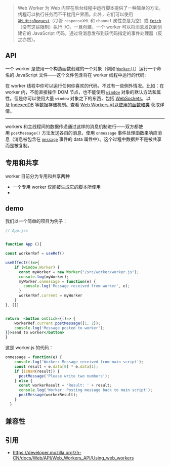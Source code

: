 
> Web Worker 为 Web 内容在后台线程中运行脚本提供了一种简单的方法。线程可以执行任务而不干扰用户界面。此外，它们可以使用 [`XMLHttpRequest`](/zh-CN/docs/Web/API/XMLHttpRequest)（尽管 `responseXML` 和 `channel` 属性总是为空）或 [`fetch`](/zh-CN/docs/Web/API/Fetch_API)（没有这些限制）执行 I/O。一旦创建，一个 worker 可以将消息发送到创建它的 JavaScript 代码，通过将消息发布到该代码指定的事件处理器（反之亦然）。


## API

一个 worker 是使用一个构造函数创建的一个对象（例如 [`Worker()`](https://developer.mozilla.org/zh-CN/docs/Web/API/Worker/Worker "Worker()")）运行一个命名的 JavaScript 文件——这个文件包含将在 worker 线程中运行的代码;

在 worker 线程中你可以运行任何你喜欢的代码，不过有一些例外情况。比如：在 worker 内，不能直接操作 DOM 节点，也不能使用 [`window`](https://developer.mozilla.org/zh-CN/docs/Web/API/Window) 对象的默认方法和属性。但是你可以使用大量 `window` 对象之下的东西，包括 [WebSockets](https://developer.mozilla.org/zh-CN/docs/Web/API/WebSockets_API)，以及 [IndexedDB](https://developer.mozilla.org/zh-CN/docs/Web/API/IndexedDB_API) 等数据存储机制。查看 [Web Workers 可以使用的函数和类](https://developer.mozilla.org/zh-CN/docs/Web/API/Web_Workers_API/Functions_and_classes_available_to_workers) 获取详情。

---

workers 和主线程间的数据传递通过这样的消息机制进行——双方都使用 `postMessage()` 方法发送各自的消息，使用 `onmessage` 事件处理函数来响应消息（消息被包含在 [`message`](https://developer.mozilla.org/zh-CN/docs/Web/API/BroadcastChannel/message_event) 事件的 data 属性中）。这个过程中数据并不是被共享而是被复制。

## 专用和共享

worker 目前分为专用和共享两种

- 一个专用 worker 仅能被生成它的脚本所使用
- 
## demo

我们以一个简单的项目为例子：

```jsx
// App.jsx


function App (){

const workerRef = useRef()

useEffect(()=>{
	if (window.Worker) {
	  const myWorker = new Worker("/src/worker/worker.js");
	  console.log(myWorker);
	  myWorker.onmessage = function(e) {
		console.log('Message received from worker', e);
	  }
	  workerRef.current = myWorker
	}
}, [])


return  <button onClick={()=> {
	workerRef.current.postMessage([1, 2]);
	console.log('Message posted to worker');
}}>send to worker</button>
}
```

这是 worker.js 的代码：

```js
onmessage = function(e) {
    console.log('Worker: Message received from main script');
    const result = e.data[0] * e.data[1];
    if (isNaN(result)) {
      postMessage('Please write two numbers');
    } else {
      const workerResult = 'Result: ' + result;
      console.log('Worker: Posting message back to main script');
      postMessage(workerResult);
    }
  }
```


## 兼容性


## 引用

- https://developer.mozilla.org/zh-CN/docs/Web/API/Web_Workers_API/Using_web_workers